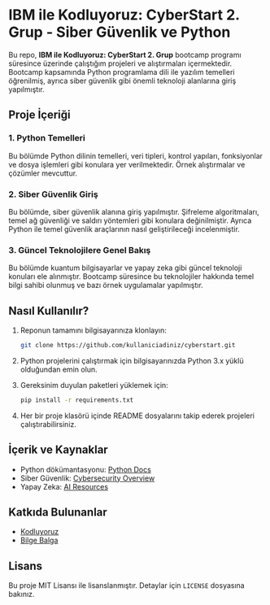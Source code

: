 # IBM ile Kodluyoruz: CyberStart 2. Grup - Siber Güvenlik ve Python

Bu repo, **IBM ile Kodluyoruz: CyberStart 2. Grup** bootcamp programı süresince üzerinde çalıştığım projeleri ve alıştırmaları içermektedir. Bootcamp kapsamında Python programlama dili ile yazılım temelleri öğrenilmiş, ayrıca siber güvenlik gibi önemli teknoloji alanlarına giriş yapılmıştır.

## Proje İçeriği

### 1. Python Temelleri
Bu bölümde Python dilinin temelleri, veri tipleri, kontrol yapıları, fonksiyonlar ve dosya işlemleri gibi konulara yer verilmektedir. Örnek alıştırmalar ve çözümler mevcuttur.

### 2. Siber Güvenlik Giriş
Bu bölümde, siber güvenlik alanına giriş yapılmıştır. Şifreleme algoritmaları, temel ağ güvenliği ve saldırı yöntemleri gibi konulara değinilmiştir. Ayrıca Python ile temel güvenlik araçlarının nasıl geliştirileceği incelenmiştir.

### 3. Güncel Teknolojilere Genel Bakış
Bu bölümde kuantum bilgisayarlar ve yapay zeka gibi güncel teknoloji konuları ele alınmıştır. Bootcamp süresince bu teknolojiler hakkında temel bilgi sahibi olunmuş ve bazı örnek uygulamalar yapılmıştır.

## Nasıl Kullanılır?

1. Reponun tamamını bilgisayarınıza klonlayın:

    ```bash
    git clone https://github.com/kullaniciadiniz/cyberstart.git
    ```

2. Python projelerini çalıştırmak için bilgisayarınızda Python 3.x yüklü olduğundan emin olun.
   
3. Gereksinim duyulan paketleri yüklemek için:

    ```bash
    pip install -r requirements.txt
    ```

4. Her bir proje klasörü içinde README dosyalarını takip ederek projeleri çalıştırabilirsiniz.

## İçerik ve Kaynaklar

- Python dökümantasyonu: [Python Docs](https://docs.python.org/3/)
- Siber Güvenlik: [Cybersecurity Overview](https://www.cybersecurityguide.org/)
- Yapay Zeka: [AI Resources](https://www.ibm.com/cloud/learn/what-is-artificial-intelligence)

## Katkıda Bulunanlar

- [Kodluyoruz](https://github.com/kodluyoruz)
- [Bilge Balga](https://github.com/BilgeBalga)

## Lisans

Bu proje MIT Lisansı ile lisanslanmıştır. Detaylar için `LICENSE` dosyasına bakınız.
